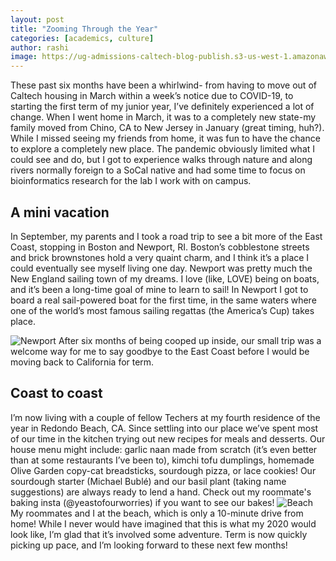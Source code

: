 ```yaml
---
layout: post
title: "Zooming Through the Year"
categories: [academics, culture]
author: rashi
image: https://ug-admissions-caltech-blog-publish.s3-us-west-1.amazonaws.com/images/2020/10/Rashi/2020-10-16-Zooming-Through-the-Year/plane_clouds.jpg
---
```


These past six months have been a whirlwind- from having to move out of Caltech housing in March within a week’s notice due to COVID-19, to starting the first term of my junior year, I’ve definitely experienced a lot of change. When I went home in March, it was to a completely new state-my family moved from Chino, CA to New Jersey in January (great timing, huh?). While I missed seeing my friends from home, it was fun to have the chance to explore a completely new place. The pandemic obviously limited what I could see and do, but I got to experience walks through nature and along rivers normally foreign to a SoCal native and had some time to focus on bioinformatics research for the lab I work with on campus.

## A mini vacation
In September, my parents and I took a road trip to see a bit more of the East Coast, stopping in Boston and Newport, RI. Boston’s cobblestone streets and brick brownstones hold a very quaint charm, and I think it’s a place I could eventually see myself living one day. Newport was pretty much the New England sailing town of my dreams. I love (like, LOVE) being on boats, and it’s been a long-time goal of mine to learn to sail! In Newport I got to board a real sail-powered boat for the first time, in the same waters where one of the world’s most famous sailing regattas (the America’s Cup) takes place.

![ Newport ](https://ug-admissions-caltech-blog-publish.s3-us-west-1.amazonaws.com/images/2020/10/Rashi/2020-10-16-Zooming-Through-the-Year/newport_boats.jpg)
After six months of being cooped up inside, our small trip was a welcome way for me to say goodbye to the East Coast before I would be moving back to California for term.

## Coast to coast
I’m now living with a couple of fellow Techers at my fourth residence of the year in Redondo Beach, CA. Since settling into our place we’ve spent most of our time in the kitchen trying out new recipes for meals and desserts.  Our house menu might include: garlic naan made from scratch (it’s even better than at some restaurants I’ve been to), kimchi tofu dumplings, homemade Olive Garden copy-cat breadsticks, sourdough pizza, or lace cookies! Our sourdough starter (Michael Bublé) and our basil plant (taking name suggestions) are always ready to lend a hand. Check out my roommate's baking insta (@yeastofourworries) if you want to see our bakes!
![ Beach ](https://ug-admissions-caltech-blog-publish.s3-us-west-1.amazonaws.com/images/2020/10/Rashi/2020-10-16-Zooming-Through-the-Year/beach.jpg)
My roommates and I at the beach, which is only a 10-minute drive from home!
While I never would have imagined that this is what my 2020 would look like, I’m glad that it’s involved some adventure. Term is now quickly picking up pace, and I’m looking forward to these next few months!
